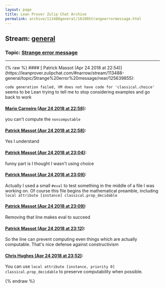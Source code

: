```yaml
---
layout: page
title: Lean Prover Zulip Chat Archive 
permalink: archive/113488general/16100Strangeerrormessage.html
---
```


## Stream: [general](https://leanprover-community.github.io/archive/113488general/index.html)
### Topic: [Strange error message](https://leanprover-community.github.io/archive/113488general/16100Strangeerrormessage.html)

---

<base href="https://leanprover.zulipchat.com">
{% raw %}
#### [ Patrick Massot (Apr 24 2018 at 22:54)](https://leanprover.zulipchat.com/#narrow/stream/113488-general/topic/Strange%20error%20message/near/125639855):
<p><code>code generation failed, VM does not have code for 'classical.choice'</code> seems to be Lean trying to tell me to stop considering examples and go back to work</p>

#### [ Mario Carneiro (Apr 24 2018 at 22:58)](https://leanprover.zulipchat.com/#narrow/stream/113488-general/topic/Strange%20error%20message/near/125640036):
<p>you can't compute the <code>noncomputable</code></p>

#### [ Patrick Massot (Apr 24 2018 at 22:58)](https://leanprover.zulipchat.com/#narrow/stream/113488-general/topic/Strange%20error%20message/near/125640044):
<p>Yes I understand</p>

#### [ Patrick Massot (Apr 24 2018 at 23:04)](https://leanprover.zulipchat.com/#narrow/stream/113488-general/topic/Strange%20error%20message/near/125640337):
<p>funny part is I thought I wasn't using choice</p>

#### [ Patrick Massot (Apr 24 2018 at 23:09)](https://leanprover.zulipchat.com/#narrow/stream/113488-general/topic/Strange%20error%20message/near/125640531):
<p>Actually I used a small <code>#eval</code> to test something in the middle of a file I was working on. Of course this file begins the mathematical preamble, including <code>local attribute [instance] classical.prop_decidable</code></p>

#### [ Patrick Massot (Apr 24 2018 at 23:09)](https://leanprover.zulipchat.com/#narrow/stream/113488-general/topic/Strange%20error%20message/near/125640537):
<p>Removing that line makes eval to succeed</p>

#### [ Patrick Massot (Apr 24 2018 at 23:12)](https://leanprover.zulipchat.com/#narrow/stream/113488-general/topic/Strange%20error%20message/near/125640685):
<p>So the line can prevent computing even things which are actually computable. That's nice defense against constructivism</p>

#### [ Chris Hughes (Apr 24 2018 at 23:52)](https://leanprover.zulipchat.com/#narrow/stream/113488-general/topic/Strange%20error%20message/near/125642446):
<p>You can use <code>local attribute [instance, priority 0] classical.prop_decidable</code> to preserve computability when possible.</p>


{% endraw %}
